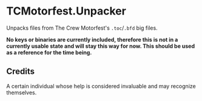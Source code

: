 # TCMotorfest.Unpacker

Unpacks files from The Crew Motorfest's `.toc`/`.bfd` big files.

**No keys or binaries are currently included, therefore this is not in a currently usable state and will stay this way for now. This should be used as a reference for the time being.**

## Credits

A certain individual whose help is considered invaluable and may recognize themselves.
